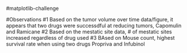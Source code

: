 #matplotlib-challenge

#Observations
#1 Based on the tumor volume over time data/figure, it appears that two drugs were successdful at reducing tumors, Capomulin and Ramicane
#2 Based on the mestatic site data, # of mestatic sites increased regardless of drug used
#3 BAsed on Mouse count, highest survival rate when using two drugs Propriva and Infubinol